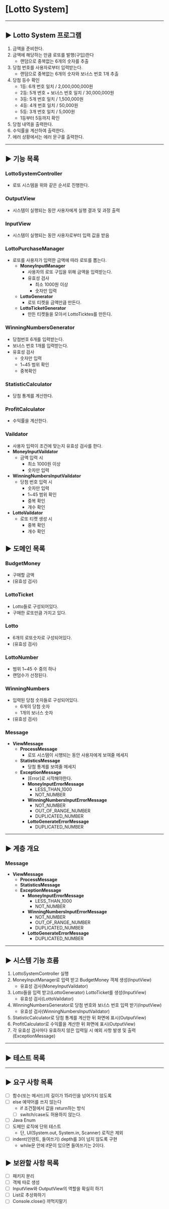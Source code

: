 # [Lotto System]

---
## ▶ Lotto System 프로그램

1. 금액을 준비한다.
2. 금액에 해당하는 만큼 로또를 발행(구입)한다
   * 랜덤으로 중복없는 6개의 숫자를 추출
3. 당첨 번호를 사용자로부터 입력받는다.
   * 랜덤으로 중복없는 6개의 숫자와 보너스 번호 1개 추출
4. 당첨 등수 확인
   - 1등: 6개 번호 일치 / 2,000,000,000원
   - 2등: 5개 번호 + 보너스 번호 일치 / 30,000,000원
   - 3등: 5개 번호 일치 / 1,500,000원
   - 4등: 4개 번호 일치 / 50,000원
   - 5등: 3개 번호 일치 / 5,000원
   - 1등부터 5등까지 확인
5. 당첨 내역을 출력한다.
6. 수익률을 계산하여 출력한다.
7. 에러 상황에서는 에러 문구를 출력한다.

---
## ▶ 기능 목록

### LottoSystemController
* 로또 시스템을 위와 같은 순서로 진행한다.
### OutputView
* 시스템이 실행되는 동안 사용자에게 실행 결과 및 과정 출력
### InputView
* 시스템이 실행되는 동안 사용자로부터 입력 값을 받음
### LottoPurchaseManager
* 로또를 사용자가 입력한 금액에 따라 로또를 뽑는다.
  * **MoneyInputManager**
    * 사용자의 로또 구입을 위해 금액을 입력받는다.
    * 유효성 검사
      * 최소 1000원 이상
      * 숫자만 입력 
  * **LottoGenerator**
    * 로또 티켓을 금액만큼 만든다.
  * **LottoTicketGenerator**
    * 만든 티켓들을 모아서 LottoTicktes를 만든다.
### WinningNumbersGenerator
* 당첨번호 6개를 입력받는다.
* 보너스 번호 1개를 입력받는다.
* 유효성 검사
  * 숫자만 입력
  * 1~45 범위 확인
  * 중복확인
### StatisticCalculator
* 당첨 통계를 계산한다.
### ProfitCalculator
* 수익률을 계산한다.

### Vaildator
* 사용자 입력이 조건에 맞는지 유효성 검사를 한다.
* **MoneyInputVaildator**
  * 금액 입력 시
    * 최소 1000원 이상
    * 숫자만 입력
* **WinningNumbersInputVaildator**
  * 당첨 번호 입력 시
    * 숫자만 입력
    * 1~45 범위 확인
    * 중복 확인
    * 개수 확인
* **LottoVaildator**
  * 로또 티켓 생성 시
    * 중복 확인
    * 개수 확인

## ▶ 도메인 목록
### BudgetMoney
* 구매할 금액
* (유효성 검사)
### LottoTicket
* Lotto들로 구성되어있다.
* 구매한 로또만큼 가지고 있다.
### Lotto
* 6개의 로또숫자로 구성되어있다.
* (유효성 검사)
### LottoNumber
* 범위 1~45 수 중의 하나 
* 랜덤수가 선정된다.
### WinningNumbers
* 입력된 당첨 숫자들로 구성되어있다.
    * 6개의 당첨 숫자
    * 1개의 보너스 숫자
* (유효성 검사)
### Message
* **ViewMessage**
    * **ProcessMessage**
        * 로또 시스템이 시행되는 동안 사용자에게 보여줄 메세지
    * **StatisticsMessage**
        * 당첨 통계를 보여줄 메세지
  * **ExceptionMessage**
    * [Error]로 시작해야한다.
    * **MoneyInputErrorMessage**
      * LESS_THAN_1000
      * NOT_NUMBER
    * **WinningNumbersInputErrorMessage**
      * NOT_NUMBER
      * OUT_OF_RANGE_NUMBER
      * DUPLICATED_NUMBER
    * **LottoGenerateErrorMessage**
      * DUPLICATED_NUMBER

---
## ▶ 계층 개요
### Message
* **ViewMessage**
    * **ProcessMessage**
    * **StatisticsMessage**
    * **ExceptionMessage**
        * **MoneyInputErrorMessage**
            * LESS_THAN_1000
            * NOT_NUMBER
        * **WinningNumbersInputErrorMessage**
            * NOT_NUMBER
            * OUT_OF_RANGE_NUMBER
            * DUPLICATED_NUMBER
        * **LottoGenerateErrorMessage**
            * DUPLICATED_NUMBER

---
## ▶ 시스템 기능 흐름
1. LottoSystemController 실행
2. MoneyInputManager로 입력 받고 BudgetMoney 객체 생성(InputView)
   * 유효성 검사(MoneyInputVaildator)
3. Lotto들을 입력 받고(LottoGenerator) LottoTicket를 생성(InputView)
   * 유효성 검사(LottoVaildator)
4. WinningNumbersGenerator로 당첨 번호와 보너스 번호 입력 받기(InputView)
   * 유효성 검사(WinningNumbersInputVaildator)
5. StatisticCalculator로 당첨 통계를 계산한 뒤 화면에 표시(OutputView)
6. ProfitCalculator로 수익률을 계산한 뒤 화면에 표시(OutputView)
7. 각 유효성 검사마다 유효하지 않은 입력일 시 예외 사항 발생 및 출력(ExceptionMessage)

---
## ▶ 테스트 목록


---
## ▶ 요구 사항 목록
- [ ] 함수(또는 메서드)의 길이가 15라인을 넘어가지 않도록
- [ ] else 예약어를 쓰지 않는다
  - if 조건절에서 값을 return하는 방식 
  - [ ] switch/case도 허용하지 않는다.
- [ ] Java Enum
- [ ] 도메인 로직에 단위 테스트
  - 단, UI(System.out, System.in, Scanner) 로직은 제외
- [ ] indent(인덴트, 들여쓰기) depth를 3이 넘지 않도록 구현
  - while문 안에 if문이 있으면 들여쓰기는 2이다.
## ▶ 보완할 사항 목록
- [ ] 패키지 분리
- [ ] 객체 따로 생성
- [ ] InputView와 OutputView의 역할을 확실히 하기
- [ ] List로 추상화하기
- [ ] Console.close() 까먹지말기